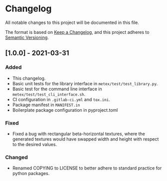# Changelog
All notable changes to this project will be documented in this file.

The format is based on [Keep a
Changelog](https://keepachangelog.com/en/1.0.0/), and this project
adheres to [Semantic Versioning](https://semver.org/spec/v2.0.0.html).

## [1.0.0] - 2021-03-31
### Added
- This changelog.
- Basic unit tests for the library interface in
 `metex/test/test_library.py`.
- Basic test for the command line interface in
  `metex/test/test_cli_interface.sh`.
- CI configuration in `.gitlab-ci.yml` and `tox.ini`.
- Package manifest in `MANIFEST.in`
- Boilerplate package configuration in pyproject.toml
### Fixed
- Fixed a bug with rectangular beta-horizontal textures, where the
  generated textures would have swapped width and height with respect
  to the desired values.
### Changed
- Renamed COPYING to LICENSE to better adhere to standard practice for
  python packages.
